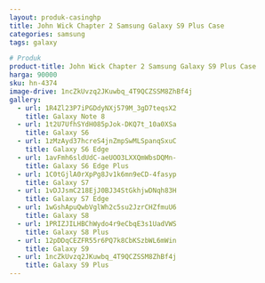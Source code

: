 ```yaml
---
layout: produk-casinghp
title: John Wick Chapter 2 Samsung Galaxy S9 Plus Case
categories: samsung
tags: galaxy

# Produk
product-title: John Wick Chapter 2 Samsung Galaxy S9 Plus Case
harga: 90000
sku: hn-4374
image-drive: 1ncZkUvzq2JKuwbq_4T9QCZSSM8ZhBf4j
gallery:
  - url: 1R4Zl23P7iPGDdyNXj579M_3gD7teqsX2
    title: Galaxy Note 8
  - url: 1t2U7UfhSYdH085pJok-DKQ7t_10a0XSa
    title: Galaxy S6
  - url: 1zMzAyd37hcreS4jnZmpSwMLSpanqSxuC
    title: Galaxy S6 Edge
  - url: 1avFmh6sldUdC-aeUOO3LXXQmWbsDQMn-
    title: Galaxy S6 Edge Plus
  - url: 1C0tGjlA0rXpPg8Jv1k6mn9eCD-4fasyp
    title: Galaxy S7
  - url: 1vDJJsmC218EjJ0BJ34StGkhjwDNqh83H
    title: Galaxy S7 Edge
  - url: 1wGshApuQwbVglWh2c5su2JzrCHZfmuU6
    title: Galaxy S8
  - url: 1PRIZJILHBChWydo4r9eCbqE3s1UadVWS
    title: Galaxy S8 Plus
  - url: 12pDDqCEZFR55r6PQ7k8CbKSzbWL6mWin
    title: Galaxy S9
  - url: 1ncZkUvzq2JKuwbq_4T9QCZSSM8ZhBf4j
    title: Galaxy S9 Plus
---
```

